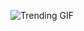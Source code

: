 ![Trending GIF](https://media0.giphy.com/media/v1.Y2lkPThiYjIxNzcybWZtcjhmNTJuNDhrYTFyOXJkb2t4MzljYTJycWJxeDA4eDFlMmJ5MCZlcD12MV9naWZzX3NlYXJjaCZjdD1n/xUPGcEliCc7bETyfO8/giphy.gif)
